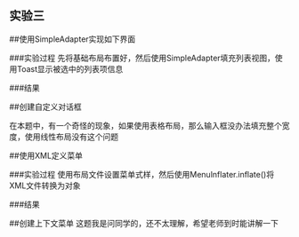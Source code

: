 实验三
---
##使用SimpleAdapter实现如下界面

###实验过程
先将基础布局布置好，然后使用SimpleAdapter填充列表视图，使用Toast显示被选中的列表项信息

###结果

##创建自定义对话框

在本题中，有一个奇怪的现象，如果使用表格布局，那么输入框没办法填充整个宽度，使用线性布局没有这个问题



##使用XML定义菜单

###实验过程
使用布局文件设置菜单式样，然后使用Menulnflater.inflate()将XML文件转换为对象

###结果

##创建上下文菜单
这题我是问同学的，还不太理解，希望老师到时能讲解一下
